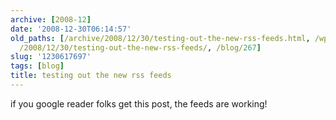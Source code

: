 ```yaml
---
archive: [2008-12]
date: '2008-12-30T06:14:57'
old_paths: [/archive/2008/12/30/testing-out-the-new-rss-feeds.html, /wp/2008/12/30/testing-out-the-new-rss-feeds/,
  /2008/12/30/testing-out-the-new-rss-feeds/, /blog/267]
slug: '1230617697'
tags: [blog]
title: testing out the new rss feeds
---
```


if you google reader folks get this post, the feeds are working!

